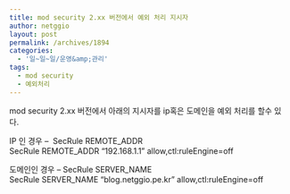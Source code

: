 ```yaml
---
title: mod security 2.xx 버전에서 예외 처리 지시자
author: netggio
layout: post
permalink: /archives/1894
categories:
  - '일~일~일/운영&amp;관리'
tags:
  - mod security
  - 예외처리
---
```

mod security 2.xx 버전에서 아래의 지시자를 ip혹은 도메인을 예외 처리를 할수 있다.  
  
IP 인 경우 &#8211;&nbsp; SecRule REMOTE_ADDR  
SecRule REMOTE_ADDR &#8220;192\.168\.1\.1&#8221; allow,ctl:ruleEngine=off  
  
도메인인 경우 &#8211; SecRule SERVER_NAME   
SecRule SERVER_NAME &#8220;blog\.netggio\.pe\.kr&#8221; allow,ctl:ruleEngine=off